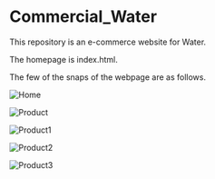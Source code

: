 # Commercial_Water
This repository is an e-commerce website for Water.

The homepage is index.html.

The few of the snaps of the webpage are as follows.

![Home](https://github.com/AthulSrinivas/Commercial_Water/blob/master/Snap/home.JPG?raw=true)

![Product](https://github.com/AthulSrinivas/Commercial_Water/blob/master/Snap/product.JPG?raw=true)

![Product1](https://github.com/AthulSrinivas/Commercial_Water/blob/master/Snap/product1.JPG?raw=true)

![Product2](https://github.com/AthulSrinivas/Commercial_Water/blob/master/Snap/product2.JPG?raw=true)

![Product3](https://github.com/AthulSrinivas/Commercial_Water/blob/master/Snap/contact.JPG?raw=true)

